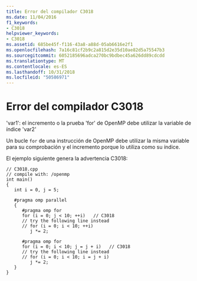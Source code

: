```yaml
---
title: Error del compilador C3018
ms.date: 11/04/2016
f1_keywords:
- C3018
helpviewer_keywords:
- C3018
ms.assetid: 685be45f-f116-43a8-a88d-05ab6616e2f1
ms.openlocfilehash: 7a16c81cf2b9c2a815d2e35d10ae82d5a75547b3
ms.sourcegitcommit: 6052185696adca270bc9bdbec45a626dd89cdcdd
ms.translationtype: MT
ms.contentlocale: es-ES
ms.lasthandoff: 10/31/2018
ms.locfileid: "50586971"
---
```

# <a name="compiler-error-c3018"></a>Error del compilador C3018

'var1': el incremento o la prueba 'for' de OpenMP debe utilizar la variable de índice 'var2'

Un bucle `for` de una instrucción de OpenMP debe utilizar la misma variable para su comprobación y el incremento porque lo utiliza como su índice.

El ejemplo siguiente genera la advertencia C3018:

```
// C3018.cpp
// compile with: /openmp
int main()
{
   int i = 0, j = 5;

   #pragma omp parallel
   {
      #pragma omp for
      for (i = 0; j < 10; ++i)   // C3018
      // try the following line instead
      // for (i = 0; i < 10; ++i)
         j *= 2;

      #pragma omp for
      for (i = 0; i < 10; j = j + i)   // C3018
      // try the following line instead
      // for (i = 0; i < 10; i = j + i)
         j *= 2;
   }
}
```